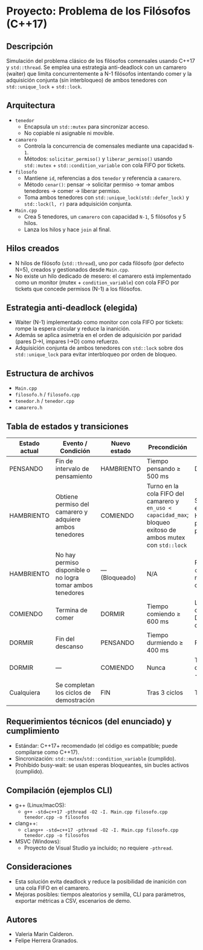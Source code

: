 ﻿# Proyecto: Problema de los Filósofos (C++17)

## Descripción
Simulación del problema clásico de los filósofos comensales usando C++17 y `std::thread`. Se emplea una estrategia anti-deadlock con un camarero (waiter) que limita concurrentemente a N-1 filósofos intentando comer y la adquisición conjunta (sin interbloqueo) de ambos tenedores con `std::unique_lock` + `std::lock`.

## Arquitectura
- `tenedor`
  - Encapsula un `std::mutex` para sincronizar acceso.
  - No copiable ni asignable ni movible.
- `camarero`
  - Controla la concurrencia de comensales mediante una capacidad `N-1`.
  - Métodos: `solicitar_permiso()` y `liberar_permiso()` usando `std::mutex` + `std::condition_variable` con cola FIFO por tickets.
- `filosofo`
  - Mantiene `id`, referencias a dos `tenedor` y referencia a `camarero`.
  - Método `cenar()`: pensar → solicitar permiso → tomar ambos tenedores → comer → liberar permiso.
  - Toma ambos tenedores con `std::unique_lock(std::defer_lock)` y `std::lock(l, r)` para adquisición conjunta.
- `Main.cpp`
  - Crea 5 tenedores, un `camarero` con capacidad `N-1`, 5 filósofos y 5 hilos.
  - Lanza los hilos y hace `join` al final.

## Hilos creados
- N hilos de filósofo (`std::thread`), uno por cada filósofo (por defecto N=5), creados y gestionados desde `Main.cpp`.
- No existe un hilo dedicado de mesero: el camarero está implementado como un monitor (mutex + `condition_variable`) con cola FIFO por tickets que concede permisos (N-1) a los filósofos.

## Estrategia anti-deadlock (elegida)
- Waiter (N-1) implementado como monitor con cola FIFO por tickets: rompe la espera circular y reduce la inanición.
- Además se aplica asimetría en el orden de adquisición por paridad (pares D→I, impares I→D) como refuerzo.
- Adquisición conjunta de ambos tenedores con `std::lock` sobre dos `std::unique_lock` para evitar interbloqueo por orden de bloqueo.

## Estructura de archivos
- `Main.cpp`
- `filosofo.h` / `filosofo.cpp`
- `tenedor.h` / `tenedor.cpp`
- `camarero.h`

## Tabla de estados y transiciones
| Estado actual | Evento / Condición | Nuevo estado | Precondición | Observaciones |
| --- | --- | --- | --- | --- |
| PENSANDO | Fin de intervalo de pensamiento | HAMBRIENTO | Tiempo pensando ≥ 500 ms | Decide intentar comer. |
| HAMBRIENTO | Obtiene permiso del camarero y adquiere ambos tenedores | COMIENDO | Turno en la cola FIFO del camarero y `en_uso < capacidad_max`; bloqueo exitoso de ambos mutex con `std::lock` | Se registra el tiempo de espera HAMBRIENTO→COMIENDO para métricas. Asimetría: pares D→I, impares I→D. |
| HAMBRIENTO | No hay permiso disponible o no logra tomar ambos tenedores | — (Bloqueado) | N/A | Permanece esperando en `condition_variable` (FIFO); reduce inanición observable. |
| COMIENDO | Termina de comer | DORMIR | Tiempo comiendo ≥ 600 ms | Libera el permiso del camarero al finalizar. A DORMIR solo se entra desde COMIENDO. |
| DORMIR | Fin del descanso | PENSANDO | Tiempo durmiendo ≥ 400 ms | Reinicia el ciclo. |
| DORMIR | — | COMIENDO | Nunca | Transición no permitida; debe pasar por PENSANDO → HAMBRIENTO. |
| Cualquiera | Se completan los ciclos de demostración | FIN | Tras 3 ciclos | Termina el hilo del filósofo. |

## Requerimientos técnicos (del enunciado) y cumplimiento
- Estándar: C++17+ recomendado (el código es compatible; puede compilarse como C++17).
- Sincronización: `std::mutex`/`std::condition_variable` (cumplido).
- Prohibido busy-wait: se usan esperas bloqueantes, sin bucles activos (cumplido).

## Compilación (ejemplos CLI)
- g++ (Linux/macOS):
  - `g++ -std=c++17 -pthread -O2 -I. Main.cpp filosofo.cpp tenedor.cpp -o filosofos`
- clang++:
  - `clang++ -std=c++17 -pthread -O2 -I. Main.cpp filosofo.cpp tenedor.cpp -o filosofos`
- MSVC (Windows):
  - Proyecto de Visual Studio ya incluido; no requiere `-pthread`.

## Consideraciones
- Esta solución evita deadlock y reduce la posibilidad de inanición con una cola FIFO en el camarero.
- Mejoras posibles: tiempos aleatorios y semilla, CLI para parámetros, exportar métricas a CSV, escenarios de demo.

## Autores
- Valeria Marin Calderon.
- Felipe Herrera Granados.